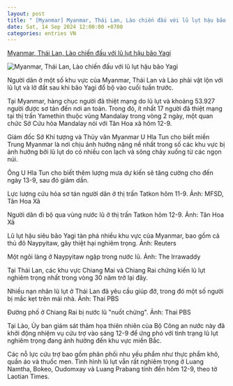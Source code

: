 ```yaml
---
layout: post
title: " [Myanmar] Myanmar, Thái Lan, Lào chiến đấu với lũ lụt hậu bão Yagi"
date: Sat, 14 Sep 2024 12:00:00 +0700
categories: entries VN
---
```

[Myanmar, Thái Lan, Lào chiến đấu với lũ lụt hậu bão Yagi](https://cafef.vn/myanmar-thai-lan-lao-chien-dau-voi-lu-lut-hau-bao-yagi-188240914073134508.chn)

![Myanmar, Thái Lan, Lào chiến đấu với lũ lụt hậu bão Yagi](https://cafefcdn.com/zoom/600_315/203337114487263232/2024/9/14/avatar1726273787980-17262737888951346854946.png)

Người dân ở một số khu vực của Myanmar, Thái Lan và Lào phải vật lộn với lũ lụt và lở đất sau khi bão Yagi đổ bộ vào cuối tuần trước.

Tại Myanmar, hàng chục người đã thiệt mạng do lũ lụt và khoảng 53.927 người được sơ tán đến nơi an toàn. Trong đó, ít nhất 17 người đã thiệt mạng tại thị trấn Yamethin thuộc vùng Mandalay trong vòng 2 ngày, một quan chức Sở Cứu hỏa Mandalay nói với Tân Hoa xã hôm 12-9.

Giám đốc Sở Khí tượng và Thủy văn Myanmar U Hla Tun cho biết miền Trung Myanmar là nơi chịu ảnh hưởng nặng nề nhất trong số các khu vực bị ảnh hưởng bởi lũ lụt do có nhiều con lạch và sông chảy xuống từ các ngọn núi.

Ông U Hla Tun cho biết thêm lượng mưa dự kiến sẽ tăng cường cho đến ngày 13-9, sau đó giảm dần.

Lực lượng cứu hỏa sơ tán người dân ở thị trấn Tatkon hôm 11-9. Ảnh: MFSD, Tân Hoa Xã

Người dân đi bộ qua vùng nước lũ ở thị trấn Tatkon hôm 12-9. Ảnh: Tân Hoa Xã

Lũ lụt hậu siêu bão Yagi tàn phá nhiều khu vực của Myanmar, bao gồm cả thủ đô Naypyitaw, gây thiệt hại nghiêm trọng. Ảnh: Reuters



Một ngôi làng ở Naypyitaw ngập trong nước lũ. Ảnh: The Irrawaddy

Tại Thái Lan, các khu vực Chiang Mai và Chiang Rai chứng kiến lũ lụt nghiêm trọng nhất trong vòng 30 năm trở lại đây.

Nhiều nạn nhân lũ lụt ở Thái Lan đã yêu cầu giúp đỡ, trong đó một số người bị mắc kẹt trên mái nhà. Ảnh: Thai PBS

Đường phố ở Chiang Rai bị nước lũ "nuốt chửng". Ảnh: Thai PBS

Tại Lào, Ủy ban giám sát thảm họa thiên nhiên của Bộ Công an nước này đã khởi động nhiệm vụ cứu trợ vào sáng 12-9 để ứng phó với tình trạng lũ lụt nghiêm trọng đang ảnh hưởng đến khu vực miền Bắc.

Các nỗ lực cứu trợ bao gồm phân phối nhu yếu phẩm như thực phẩm khô, quần áo và thuốc men. Tình hình lũ lụt vẫn rất nghiêm trọng ở Luang Namtha, Bokeo, Oudomxay và Luang Prabang tính đến hôm 12-9, theo tờ Laotian Times.

